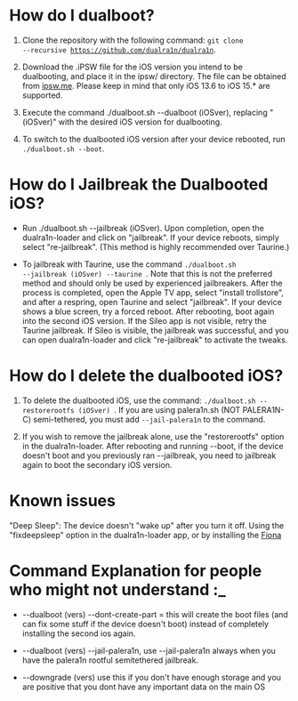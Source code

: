 # How do I dualboot?

1. Clone the repository with the following command: <code>git clone --recursive https://github.com/dualra1n/dualra1n</code>.

2. Download the .iPSW file for the iOS version you intend to be dualbooting, and place it in the ipsw/ directory. The file can be obtained from [ipsw.me](https://ipsw.me). Please keep in mind that only iOS 13.6 to iOS 15.* are supported.

3. Execute the command ./dualboot.sh --dualboot (iOSver), replacing "(iOSver)" with the desired iOS version for dualbooting.

4. To switch to the dualbooted iOS version after your device rebooted, run <code>./dualboot.sh --boot</code>.

# How do I Jailbreak the Dualbooted iOS?

- Run ./dualboot.sh --jailbreak (iOSver). Upon completion, open the dualra1n-loader and click on "jailbreak". If your device reboots, simply select "re-jailbreak". (This method is highly recommended over Taurine.)

- To jailbreak with Taurine, use the command <code>./dualboot.sh --jailbreak (iOSver) --taurine </code>. Note that this is not the preferred method and should only be used by experienced jailbreakers. After the process is completed, open the Apple TV app, select "install trollstore",
and after a respring, open Taurine and select "jailbreak". If your device shows a blue screen, try a forced reboot. After rebooting, boot again into the second iOS version. If the Sileo app is not visible, retry the Taurine jailbreak. If Sileo is visible, the jailbreak was successful, and you can open dualra1n-loader and click "re-jailbreak" to activate the tweaks.

# How do I delete the dualbooted iOS?

1. To delete the dualbooted iOS, use the command: <code>./dualboot.sh --restorerootfs (iOSver) </code>. If you are using palera1n.sh (NOT PALERA1N-C) semi-tethered, you must add <code>--jail-palera1n</code> to the command.

2. If you wish to remove the jailbreak alone, use the "restorerootfs" option in the dualra1n-loader. After rebooting and running --boot, if the device doesn't boot and you previously ran --jailbreak, you need to jailbreak again to boot the secondary iOS version.

# Known issues 

"Deep Sleep": The device doesn't "wake up" after you turn it off. Using the "fixdeepsleep" option in the dualra1n-loader app, or by installing the [Fiona](https://www.ios-repo-updates.com/repository/julioverne-s-repo/package/com.julioverne.fiona/)

# Command Explanation for people who might not understand :_

- --dualboot (vers) --dont-create-part = this will create the boot files (and can fix some stuff if the device doesn't boot) instead of completely installing the second ios again.

- --dualboot (vers) --jail-palera1n, use --jail-palera1n always when you have the palera1n rootful semitethered jailbreak.

- --downgrade (vers) use this if you don't have enough storage and you are positive that you dont have any important data on the main OS
